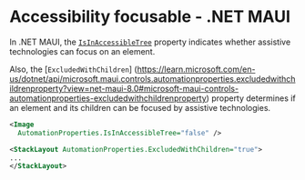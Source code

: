 # Accessibility focusable - .NET MAUI

In .NET MAUI, the [`IsInAccessibleTree`](https://learn.microsoft.com/en-us/dotnet/api/microsoft.maui.controls.automationproperties.isinaccessibletreeproperty?view=net-maui-8.0#microsoft-maui-controls-automationproperties-isinaccessibletreeproperty) property indicates whether assistive technologies can focus on an element.

Also, the [`ExcludedWithChildren`] (https://learn.microsoft.com/en-us/dotnet/api/microsoft.maui.controls.automationproperties.excludedwithchildrenproperty?view=net-maui-8.0#microsoft-maui-controls-automationproperties-excludedwithchildrenproperty) property determines if an element and its children can be focused by assistive technologies.

```xml
<Image 
  AutomationProperties.IsInAccessibleTree="false" />

<StackLayout AutomationProperties.ExcludedWithChildren="true">
...
</StackLayout>
```
